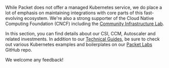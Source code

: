 <!-- <meta>
{
    "title":"Kubernetes",
    "description":"Our offical Kubernets Offering",
    "author":"Mo Lawler",
    "github":"usrdev",
    "tag":["Devops", "Integrations", "K8s"]
}
</meta> -->

While Packet does not offer a managed Kubernetes service, we do place a lot of emphasis on maintaining integrations with core parts of this fast-evolving ecosystem. We're also a strong supporter of the Cloud Native Computing Foundation (CNCF) including the [Community Infrastructure Lab](https://www.cncf.io/community/infrastructure-lab/).

In this section, you can find details about our CSI, CCM, Autoscaler and related investments.  In addition to our [Technical Guides](https://www.packet.com/resources/guides/), be sure to check out various Kubernetes examples and boilerplates on our [Packet Labs](https://github.com/packet-labs) GitHub repo.

We welcome any feedback!
